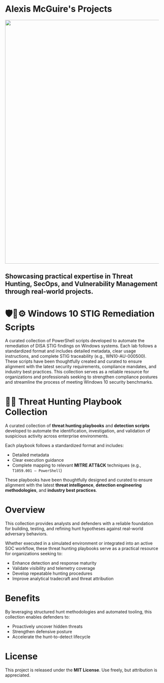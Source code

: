 # Alexis McGuire's Projects

<p align="center">
<img width="1200" height="800" alt="image" src="https://github.com/user-attachments/assets/5c1f11b0-f1e5-41a9-8acb-3212ca198312" />
</p>


Showcasing practical expertise in Threat Hunting, SecOps, and Vulnerability Management through real-world projects.
---

# 🛡️🧰⚙️ Windows 10 STIG Remediation Scripts 

A curated collection of PowerShell scripts developed to automate the remediation of DISA STIG findings on Windows systems. Each lab follows a standardized format and includes detailed metadata, clear usage instructions, and complete STIG traceability (e.g., WN10-AU-000500). These scripts have been thoughtfully created and curated to ensure alignment with the latest security requirements, compliance mandates, and industry best practices.
This collection serves as a reliable resource for organizations and professionals seeking to strengthen compliance postures and streamline the process of meeting Windows 10 security benchmarks.
# ###


# 🕵️‍♂️ Threat Hunting Playbook Collection

A curated collection of **threat hunting playbooks** and **detection scripts** developed to automate the identification, investigation, and validation of suspicious activity across enterprise environments.

Each playbook follows a standardized format and includes:

- Detailed metadata  
- Clear execution guidance  
- Complete mapping to relevant **MITRE ATT&CK** techniques (e.g., `T1059.001 – PowerShell`)

These playbooks have been thoughtfully designed and curated to ensure alignment with the latest **threat intelligence**, **detection engineering methodologies**, and **industry best practices**.


# Overview

This collection provides analysts and defenders with a reliable foundation for building, testing, and refining hunt hypotheses against real-world adversary behaviors.

Whether executed in a simulated environment or integrated into an active SOC workflow, these threat hunting playbooks serve as a practical resource for organizations seeking to:

- Enhance detection and response maturity  
- Validate visibility and telemetry coverage  
- Develop repeatable hunting procedures  
- Improve analytical tradecraft and threat attribution  


# Benefits

By leveraging structured hunt methodologies and automated tooling, this collection enables defenders to:

- Proactively uncover hidden threats  
- Strengthen defensive posture  
- Accelerate the hunt-to-detect lifecycle  


# License

This project is released under the **MIT License**. Use freely, but attribution is appreciated.
